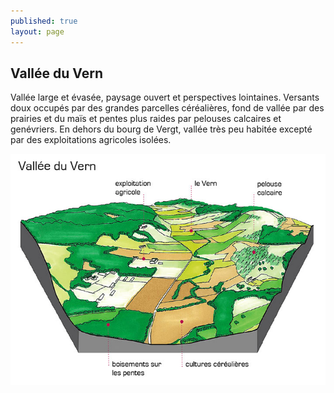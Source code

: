 ```yaml
---
published: true
layout: page
---
```

## Vallée du Vern

Vallée large et évasée, paysage ouvert et perspectives lointaines. Versants doux occupés par des grandes parcelles céréalières, fond de vallée par des prairies et du maïs et pentes plus raides par pelouses calcaires et genévriers. En dehors du bourg de Vergt, vallée très peu habitée excepté par des exploitations agricoles isolées. 

![20_ARCHITECTURE_BLOC1.jpg](/data/images/24/urbanisme/20_ARCHITECTURE_BLOC1.jpg)
